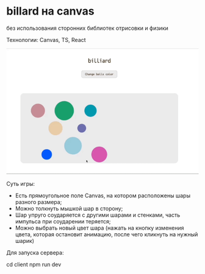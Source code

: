 # billard на canvas
без использования сторонних библиотек отрисовки и физики

Технологии: Canvas, TS, React 

![](./GifPreview.gif)

Суть игры: 

- Есть прямоугольное поле Canvas, на котором расположены шары разного размера;
- Можно толкнуть мышкой шар в сторону;
- Шар упруго соударяется с другими шарами и стенками, часть импульса при соударении теряется;
- Можно выбрать новый цвет шара (нажать на кнопку изменения цвета, которая остановит анимацию, после чего кликнуть на нужный шарик)

Для запуска сервера: 

cd client 
npm run dev
